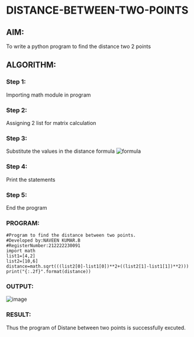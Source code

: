 # DISTANCE-BETWEEN-TWO-POINTS

## AIM:
To write a python program to find the distance two 2 points
## ALGORITHM:
### Step 1:
Importing math module in program 
### Step 2: 
Assigning 2 list for matrix calculation
### Step 3: 
Substitute the values in the distance formula  ![formula](/formula.JPG)
### Step 4:
Print the statements 
### Step 5: 
End the program 
### PROGRAM:
```
#Program to find the distance between two points.
#Developed by:NAVEEN KUMAR.B
#RegisterNumber:212222230091
import math
list1=[4,2]
list2=[10,6]
distance=math.sqrt(((list2[0]-list1[0])**2+((list2[1]-list1[1])**2)))
print("{:.2f}".format(distance))
```
### OUTPUT:
![image](https://user-images.githubusercontent.com/123350791/230765914-b3e56f1f-52b1-441b-94fa-c58695022f40.png)

### RESULT:
Thus the program of Distane between two points is successfully excuted.
